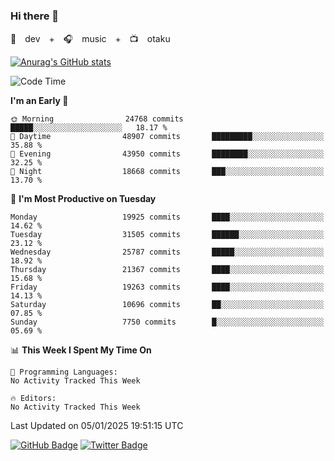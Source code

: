 ### Hi there 👋

🚀　dev　+　🎧　music　+　📺　otaku


[![Anurag's GitHub stats](https://github-readme-stats.vercel.app/api?username=koheitasaka&count_private=true&show_icons=true&theme=monokai)](https://github.com/koheitasaka/github-readme-stats)

<!--START_SECTION:waka-->
![Code Time](http://img.shields.io/badge/Code%20Time-1%2C161%20hrs%2023%20mins-blue)

**I'm an Early 🐤** 

```text
🌞 Morning                24768 commits       █████░░░░░░░░░░░░░░░░░░░░   18.17 % 
🌆 Daytime                48907 commits       █████████░░░░░░░░░░░░░░░░   35.88 % 
🌃 Evening                43950 commits       ████████░░░░░░░░░░░░░░░░░   32.25 % 
🌙 Night                  18668 commits       ███░░░░░░░░░░░░░░░░░░░░░░   13.70 % 
```
📅 **I'm Most Productive on Tuesday** 

```text
Monday                   19925 commits       ████░░░░░░░░░░░░░░░░░░░░░   14.62 % 
Tuesday                  31505 commits       ██████░░░░░░░░░░░░░░░░░░░   23.12 % 
Wednesday                25787 commits       █████░░░░░░░░░░░░░░░░░░░░   18.92 % 
Thursday                 21367 commits       ████░░░░░░░░░░░░░░░░░░░░░   15.68 % 
Friday                   19263 commits       ████░░░░░░░░░░░░░░░░░░░░░   14.13 % 
Saturday                 10696 commits       ██░░░░░░░░░░░░░░░░░░░░░░░   07.85 % 
Sunday                   7750 commits        █░░░░░░░░░░░░░░░░░░░░░░░░   05.69 % 
```


📊 **This Week I Spent My Time On** 

```text
💬 Programming Languages: 
No Activity Tracked This Week

🔥 Editors: 
No Activity Tracked This Week
```


 Last Updated on 05/01/2025 19:51:15 UTC
<!--END_SECTION:waka-->

[![GitHub Badge](https://img.shields.io/badge/GitHub-100000?style=for-the-badge&logo=github&logoColor=white)](https://github.com/koheitasaka)
[![Twitter Badge](https://img.shields.io/badge/Twitter-1DA1F2?style=for-the-badge&logo=twitter&logoColor=white)](https://twitter.com/sleep_asleep_)
